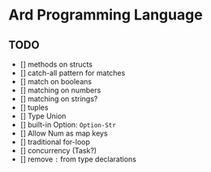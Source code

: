 # Ard Programming Language

## TODO

- [] methods on structs
- [] catch-all pattern for matches
- [] match on booleans
- [] matching on numbers
- [] matching on strings?
- [] tuples
- [] Type Union
- [] built-in Option: `Option-Str`
- [] Allow Num as map keys
- [] traditional for-loop
- [] concurrency (Task?)
- [] remove `:` from type declarations
